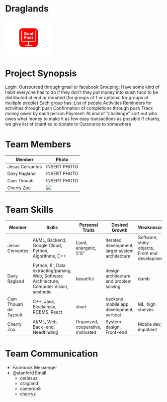 # Draglands

<img src="Logo.png" width="150">
 
# Project Synopsis
Login: Outsourced through gmail or facebook
Grouping: Have some kind of habit everyone has to do if they don't they put money into slush fund to be distributed at end or donated (for groups of 1 or optional for groups of multiple people)
Each group has:
  List of people
  Activities
  Reminders for activities through push
  Confirmation of completions through push
  Track money owed by each person
Payment:
  At end of "challenge" sort out who owes what money to make it as few easy transactions as possible
  If charity, we give list of charities to donate to
  Outsource to somewhere
  
# Team Members
Member | Photo
--- | ---
Jesus Cervantes | INSERT PHOTO
Davy Ragland | INSERT PHOTO
Cam Thouati | INSERT PHOTO
Cherry Zou | <img src="https://i.ibb.co/wKbTpxK/IMG-2837.jpg" width="150">

# Team Skills
Member | Skills | Personal Traits | Desired Growth | Weaknesses
--- | --- | --- | --- | ---
Jesus Cervantes | AI/ML, Backend, Google Cloud, Python, Algorithms, C++ | Loud, energetic, 5'8" | Iterated development, larger system architecture | Software, shiny objects, Front end development 
Davy Ragland | Python, 6', Data extracting/parsing, Web, Software Architecture, Computer Vision, aesthetic | beautiful | design architecture and problem solving | dumb
Cam Thouati de Tazoult | C++, Java, Blockchain, RDBMS, React | short | backend, mobile app development, vertical | ML, high shelves 
Cherry Zou | AI/ML, Web, Back-end, Needfinding | Organized, cooperative, motivated | System design, Front-end | Mobile dev, impatient

# Team Communication
* Facebook Messenger
* @stanford Email
    * cerjesus
    * dragland
    * cameron8
    * cherryz



  
